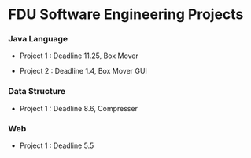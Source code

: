 FDU Software Engineering Projects
=================

### Java Language

*	Project 1 : Deadline 11.25, Box Mover

*	Project 2 : Deadline 1.4, Box Mover GUI

### Data Structure

*	Project 1 : Deadline 8.6, Compresser

### Web

*	Project 1 : Deadline 5.5

